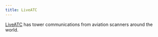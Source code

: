 ```yaml
---
title: LiveATC
---
```

[LiveATC] has tower communications from aviation scanners
around the world.

[LiveATC]:https://www.liveatc.net/
